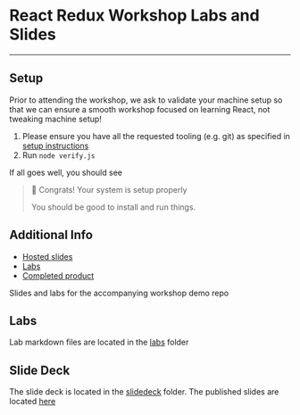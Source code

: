 # React Redux Workshop Labs and Slides
___

## Setup

Prior to attending the workshop, we ask to validate your machine setup so that we can ensure a smooth workshop focused on learning React, not tweaking machine setup!

1. Please ensure you have all the requested tooling (e.g. git) as specified in [setup instructions](./labs/lab-01-setup.md)
1. Run `node verify.js`

If all goes well, you should see

> 🎉  Congrats! Your system is setup properly
> 
> You should be good to install and run things.

## Additional Info

- [Hosted slides][slides]
- [Labs][labs]
- [Completed product][completed]

Slides and labs for the accompanying workshop demo repo 

## Labs ##
Lab markdown files are located in the [labs](./labs) folder

## Slide Deck ##
The slide deck is located in the [slidedeck](./slidedeck) folder. The published slides are located [here][slides]

[slides]: https://objectpartners.github.io/react-redux-workshop/
[labs]: ./labs
[completed]: https://github.com/objectpartners/react-redux-timesheet
